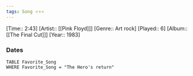 ```yaml
---
tags: Song ⭐⭐⭐ 
---
```

[Time:: 2:43]
[Artist:: [[Pink Floyd]]]
[Genre:: Art rock]
[Played:: 6]
[Album:: [[The Final Cut]]]
[Year:: 1983]
### Dates
````dataview
TABLE Favorite_Song
WHERE Favorite_Song = "The Hero's return"
````